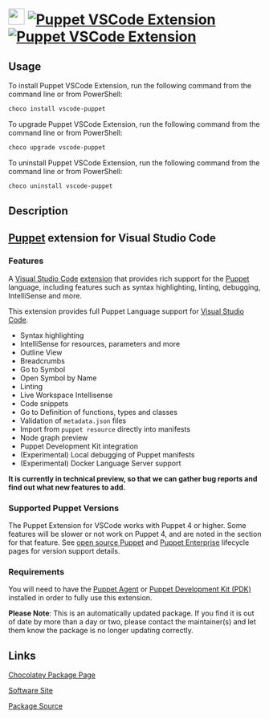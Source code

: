 ﻿# <img src="https://cdn.jsdelivr.net/gh/mkevenaar/chocolatey-packages@71b2b9bb77658ff645430f37851bc5a826b96cc7/icons/vscode-puppet.png" width="32" height="32"/> [![Puppet VSCode Extension](https://img.shields.io/chocolatey/v/vscode-puppet.svg?label=Puppet+VSCode+Extension)](https://chocolatey.org/packages/vscode-puppet) [![Puppet VSCode Extension](https://img.shields.io/chocolatey/dt/vscode-puppet.svg)](https://chocolatey.org/packages/vscode-puppet)

## Usage

To install Puppet VSCode Extension, run the following command from the command line or from PowerShell:

```powershell
choco install vscode-puppet
```

To upgrade Puppet VSCode Extension, run the following command from the command line or from PowerShell:

```powershell
choco upgrade vscode-puppet
```

To uninstall Puppet VSCode Extension, run the following command from the command line or from PowerShell:

```powershell
choco uninstall vscode-puppet
```

## Description

## [Puppet](https://www.puppet.com) extension for Visual Studio Code

### Features

A [Visual Studio Code](https://code.visualstudio.com/) [extension](https://marketplace.visualstudio.com/VSCode) that provides rich support for the [Puppet](https://www.puppet.com) language, including features such as syntax highlighting, linting, debugging, IntelliSense and more.

This extension provides full Puppet Language support for [Visual Studio Code](https://code.visualstudio.com/).

- Syntax highlighting
- IntelliSense for resources, parameters and more
- Outline View
- Breadcrumbs
- Go to Symbol
- Open Symbol by Name
- Linting
- Live Workspace Intellisense
- Code snippets
- Go to Definition of functions, types and classes
- Validation of `metadata.json` files
- Import from `puppet resource` directly into manifests
- Node graph preview
- Puppet Development Kit integration
- (Experimental) Local debugging of Puppet manifests
- (Experimental) Docker Language Server support

**It is currently in technical preview, so that we can gather bug reports and find out what new features to add.**

### Supported Puppet Versions

The Puppet Extension for VSCode works with Puppet 4 or higher. Some features will be slower or not work on Puppet 4, and are noted in the section for that feature. See [open source Puppet](https://puppet.com/docs/puppet/5.5/about_agent.html) and [Puppet Enterprise](https://puppet.com/docs/pe/2017.3/getting_support_for_pe.html#supported-puppet-enterprise-versions) lifecycle pages for version support details.

### Requirements

You will need to have the [Puppet Agent](https://puppet.com/docs/puppet/4.10/about_agent.html)  or [Puppet Development Kit (PDK)](https://puppet.com/docs/pdk/1.x/pdk.html) installed in order to fully use this extension.

**Please Note**: This is an automatically updated package. If you find it is
out of date by more than a day or two, please contact the maintainer(s) and
let them know the package is no longer updating correctly.


## Links

[Chocolatey Package Page](https://chocolatey.org/packages/vscode-puppet)

[Software Site](https://marketplace.visualstudio.com/items?itemName=jpogran.puppet-vscode)

[Package Source](https://github.com/mkevenaar/chocolatey-packages/tree/master/automatic/vscode-puppet)

